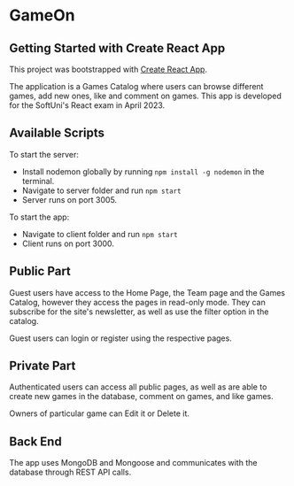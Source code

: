# GameOn

## Getting Started with Create React App

This project was bootstrapped with [Create React App](https://github.com/facebook/create-react-app).

The application is a Games Catalog where users can browse different games, add new ones, like and comment on games. This app is developed for the SoftUni's React exam in April 2023.

## Available Scripts

To start the server: 
- Install nodemon globally by running `npm install -g nodemon` in the terminal.
- Navigate to server folder and run `npm start`
- Server runs on port 3005.

To start the app: 
- Navigate to client folder and run `npm start`
- Client runs on port 3000.

## Public Part
Guest users have access to the Home Page, the Team page and the Games Catalog, however they access the pages in read-only mode.
They can subscribe for the site's newsletter, as well as use the filter option in the catalog.

Guest users can login or register using the respective pages. 

## Private Part
Authenticated users can access all public pages, as well as are able to create new games in the database, comment on games, and like games.

Owners of particular game can Edit it or Delete it. 

## Back End
The app uses MongoDB and Mongoose and communicates with the database through REST API calls.

